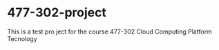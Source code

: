 # 477-302-project
This is a test pro ject for the course 477-302 Cloud Computing Platform Tecnology 
